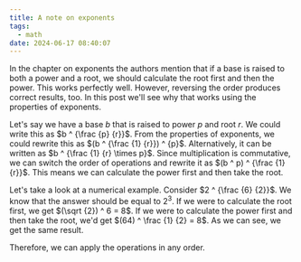 ```yaml
---
title: A note on exponents
tags:
  - math
date: 2024-06-17 08:40:07
---
```



In the chapter on exponents the authors mention that if a base is raised to both a power and a root, we should calculate the root first and then the power. This works perfectly well. However, reversing the order produces correct results, too. In this post we'll see why that works using the properties of exponents.

Let's say we have a base $b$ that is raised to power $p$ and root $r$. We could write this as $b ^ {\frac {p} {r}}$. From the properties of exponents, we could rewrite this as $(b ^ {\frac {1} {r}}) ^ {p}$. Alternatively, it can be written as $b ^ {\frac {1} {r} \times p}$. Since multiplication is commutative, we can switch the order of operations and rewrite it as $(b ^ p) ^ {\frac {1} {r}}$. This means we can calculate the power first and then take the root. 

Let's take a look at a numerical example. Consider $2 ^ {\frac {6} {2}}$. We know that the answer should be equal to $2 ^ 3$. If we were to calculate the root first, we get $(\sqrt {2}) ^ 6 = 8$. If we were to calculate the power first and then take the root, we'd get $(64) ^ \frac {1} {2} = 8$. As we can see, we get the same result.  

Therefore, we can apply the operations in any order.
